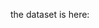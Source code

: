 the dataset is here:<br>
<a href="https://github.com/Ashwani000/Coffeeshop-Sales-analysis-dashboard/blob/main/Coffee%20Shop%20Sales%20dashboard.xlsx"></a>

